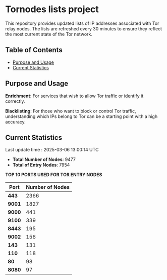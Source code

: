 # Tornodes lists project

This repository provides updated lists of IP addresses associated with Tor relay nodes. The lists are refreshed every 30 minutes to ensure they reflect the most current state of the Tor network.

## Table of Contents

- [Purpose and Usage](#purpose-and-usage)
- [Current Statistics](#current-statistics)


## Purpose and Usage

**Enrichment**: For services that wish to allow Tor traffic or identify it correctly.

**Blacklisting**: For those who want to block or control Tor traffic, understanding which IPs belong to Tor can be a starting point with a high accuracy.

## Current Statistics

Last update time : 2025-03-06 13:00:14 UTC

- **Total Number of Nodes**: 9477
- **Total of Entry Nodes**: 7954

**TOP 10 PORTS USED FOR TOR ENTRY NODES**

| **Port** | **Number of Nodes** |
|------|-----------------|
| **443**   | 2366  |
| **9001**   | 1827  |
| **9000**   | 441  |
| **9100**   | 339  |
| **8443**   | 195  |
| **9002**   | 156  |
| **143**   | 131  |
| **110**   | 118  |
| **80**   | 98  |
| **8080**   | 97  |

